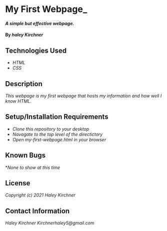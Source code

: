 # My First Webpage_

#### _A simple but effective webpage._

#### By _haley Kirchner_

## Technologies Used

* _HTML_
* _CSS_

## Description

_This webpage is my first webpage that hosts my information and how well I know HTML._

## Setup/Installation Requirements

* _Clone this repository to your desktop_
* _Navagate to the top level of the directictory_
* _Open my-first-webpage.html in your browser_

## Known Bugs

*_None to show at this time_


## License

_Copyright (c) 2021 Haley Kirchner_

## Contact Information

_Haley Kirchner   Kirchnerhaley5@gmail.com_